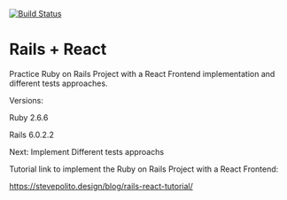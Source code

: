 [![Build Status](https://travis-ci.com/jehcriss42/rails_react.svg?branch=master)](https://travis-ci.com/jehcriss42/rails_react)

# Rails + React

Practice Ruby on Rails Project with a React Frontend implementation and different tests approaches. 


Versions:

Ruby 2.6.6

Rails 6.0.2.2

Next: Implement Different tests approachs







Tutorial link to implement the Ruby on Rails Project with a React Frontend:

https://stevepolito.design/blog/rails-react-tutorial/
